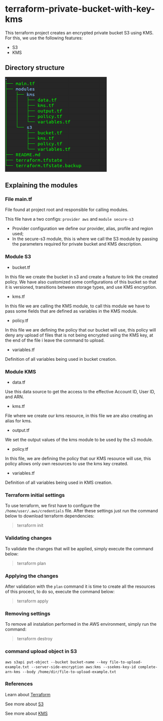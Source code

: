 # terraform-private-bucket-with-key-kms

This terraform project creates an encrypted private bucket S3 using KMS. For this, we use the following features:

- S3
- KMS

## Directory structure

![Directory structure](img/structure.png)


## Explaining the modules

### File main.tf

File found at project root and responsible for calling modules.

This file have a two configs: `provider aws` and `module secure-s3`

- Provider configuration we define our provider, alias, profile and region used;
- In the secure-s3 module, this is where we call the S3 module by passing the parameters required for private bucket and KMS description.


### Module S3

- bucket.tf

In this file we create the bucket in s3 and create a feature to link the created policy. We have also customized some configurations of this bucket so that it is versioned, transitions between storage types, and use KMS encryption.

- kms.tf

In this file we are calling the KMS module, to call this module we have to pass some fields that are defined as variables in the KMS module.

- policy.tf

In this file we are defining the policy that our bucket will use, this policy will deny any upload of files that is not being encrypted using the KMS key, at the end of the file i leave the command to upload.

- variables.tf

Definition of all variables being used in bucket creation.

### Module KMS

- data.tf

Use this data source to get the access to the effective Account ID, User ID, and ARN.

- kms.tf

File where we create our kms resource, in this file we are also creating an alias for kms.

- output.tf

We set the output values of the kms module to be used by the s3 module.

- policy.tf

In this file, we are defining the policy that our KMS resource will use, this policy allows only own resources to use the kms key created.

- variables.tf

Definition of all variables being used in KMS creation.

### Terraform initial settings


To use terraform, we first have to configure the `/home/user/.aws/credentials` file. After these settings just run the command below to download terraform dependencies:

> terraform init

### Validating changes

To validate the changes that will be applied, simply execute the command below:

> terraform plan

### Applying the changes

After validation with the `plan` command it is time to create all the resources of this procect, to do so, execute the command below:

> terraform apply


### Removing settings

To remove all instalation performed in the AWS environment, simply run the command:

> terraform destroy

### command upload object in S3

```
aws s3api put-object --bucket bucket-name --key file-to-upload-example.txt --server-side-encryption aws:kms --ssekms-key-id complete-arn-kms --body /home/dir/file-to-upload-example.txt
```

### References

Learn about [Terraform](https://learn.hashicorp.com/terraform)

See more about [S3](https://aws.amazon.com/pt/s3/)

See more about [KMS](https://aws.amazon.com/kms/)